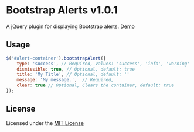 Bootstrap Alerts v1.0.1
===========

A jQuery plugin for displaying Bootstrap alerts. [Demo](jprieton.github.io/bootstrap-alerts)

Usage
---

```javascript
$('#alert-container').bootstrapAlert({
    type: 'success', // Required, values: 'success', 'info', 'warning' or 'danger'
    dismissible: true, // Optional, default: true 
    title: 'My Title', // Optional, default: ''
    message: 'My message.',  // Required,
    clear: true // Optional, Clears the container, default: true 
});
```

License
---

Licensed under the [MIT License](http://opensource.org/licenses/mit-license.html)

